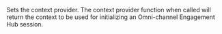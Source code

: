 Sets the context provider. The context provider function when called will return the context to be used for initializing an Omni-channel Engagement Hub session.